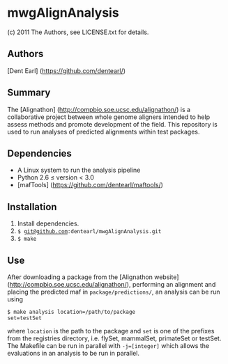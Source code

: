 # mwgAlignAnalysis
(c) 2011 The Authors, see LICENSE.txt for details.

## Authors
[Dent Earl] (https://github.com/dentearl/)

## Summary
The [Alignathon] (http://compbio.soe.ucsc.edu/alignathon/) is a collaborative project between whole genome aligners intended to help assess methods and promote development of the field. This repository is used to run analyses of predicted alignments within test packages.

## Dependencies
* A Linux system to run the analysis pipeline
* Python 2.6 &le; version &lt; 3.0
* [mafTools] (https://github.com/dentearl/maftools/)

## Installation
1. Install dependencies.
2. <code>$ git@github.com:dentearl/mwgAlignAnalysis.git</code>
3. <code>$ make</code>

## Use
After downloading a package from the [Alignathon website] (http://compbio.soe.ucsc.edu/alignathon/), performing an alignment and placing the predicted maf in <code>package/predictions/</code>, an analysis can be run using

<code>$ make analysis location=/path/to/package set=testSet</code>

where <code>location</code> is the path to the package and <code>set</code> is one of the prefixes from the registries directory, i.e. flySet, mammalSet, primateSet or testSet. The Makefile can be run in parallel with <code>-j=[integer]</code> which allows  the evaluations in an analysis to be run in parallel.
